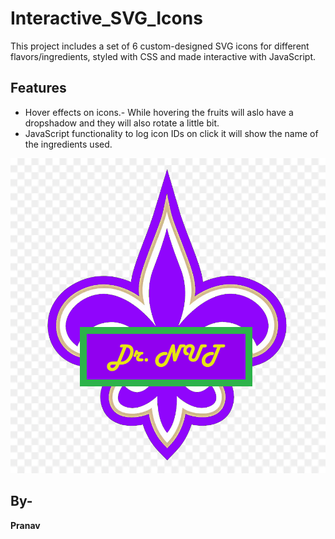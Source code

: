 # Interactive_SVG_Icons
This project includes a set of 6 custom-designed SVG icons for different flavors/ingredients, styled with CSS and made interactive with JavaScript.

## Features
- Hover effects on icons.- While hovering the fruits will aslo have a dropshadow and they will also rotate a little bit.
- JavaScript functionality to log icon IDs on click it will show the name of the ingredients used.

![Dr. NUT](images/Dr.%20NUT%20Logo.png)

## By- 
__Pranav__
